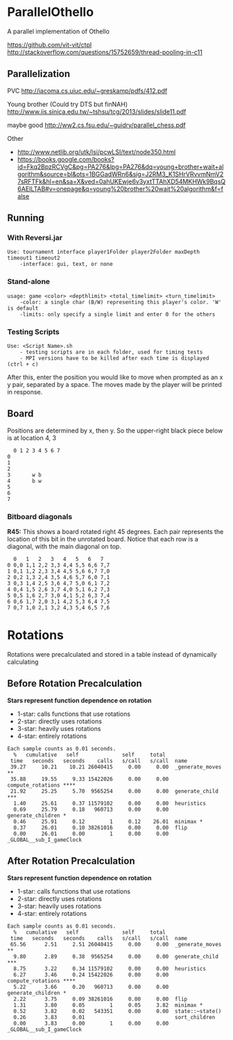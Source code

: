 # ParallelOthello
A parallel implementation of Othello

https://github.com/vit-vit/ctpl
http://stackoverflow.com/questions/15752659/thread-pooling-in-c11


## Parallelization

PVC http://iacoma.cs.uiuc.edu/~greskamp/pdfs/412.pdf

Young brother (Could try DTS but finNAH) http://www.iis.sinica.edu.tw/~tshsu/tcg/2013/slides/slide11.pdf

maybe good http://ww2.cs.fsu.edu/~guidry/parallel_chess.pdf

Other
 - http://www.netlib.org/utk/lsi/pcwLSI/text/node350.html
 - https://books.google.com/books?id=Fkq2BpzRCVgC&pg=PA276&lpg=PA276&dq=young+brother+wait+algorithm&source=bl&ots=1BGGadWRn6&sig=J2RM3_K1SHrVRvvmNmV27sRFTFk&hl=en&sa=X&ved=0ahUKEwje6v3yxtTTAhXD54MKHWk9BqsQ6AEILTAB#v=onepage&q=young%20brother%20wait%20algorithm&f=false


## Running

### With Reversi.jar

    Use: tournament interface player1Folder player2Folder maxDepth timeout1 timeout2
        -interface: gui, text, or none


### Stand-alone
    usage: game <color> <depthlimit> <total_timelimit> <turn_timelimit>
        -color: a single char (B/W) representing this player's color. 'W' is default
        -limits: only specify a single limit and enter 0 for the others

### Testing Scripts
	Use: <Script Name>.sh
		- testing scripts are in each folder, used for timing tests
		- MPI versions have to be killed after each time is displayed (ctrl + c)

After this, enter the position you would like to move when prompted as an x y pair, separated by a space. The moves made by the player will be printed in response.



## Board

Positions are determined by x, then y. So the upper-right black piece below is at location 4, 3


	  0 1 2 3 4 5 6 7
	0
	1
	2
	3       w b
	4       b w
	5
	6
	7


### Bitboard diagonals

**R45:**
This shows a board rotated right 45 degrees. Each pair represents the location of this bit in the unrotated board. Notice that each row is a diagonal, with the main diagonal on top.

	  0   1   2   3   4   5   6   7
	0 0,0 1,1 2,2 3,3 4,4 5,5 6,6 7,7
	1 0,1 1,2 2,3 3,4 4,5 5,6 6,7 7,0
	2 0,2 1,3 2,4 3,5 4,6 5,7 6,0 7,1
	3 0,3 1,4 2,5 3,6 4,7 5,0 6,1 7,2
	4 0,4 1,5 2,6 3,7 4,0 5,1 6,2 7,3
	5 0,5 1,6 2,7 3,0 4,1 5,2 6,3 7,4
	6 0,6 1,7 2,0 3,1 4,2 5,3 6,4 7,5
	7 0,7 1,0 2,1 3,2 4,3 5,4 6,5 7,6
	
	
	
# Rotations

Rotations were precalculated and stored in a table instead of dynamically calculating

## Before Rotation Precalculation
**Stars represent function dependence on rotation**
- 1-star: calls functions that use rotations
- 2-star: directly uses rotations
- 3-star: heavily uses rotations
- 4-star: entirely rotations

<!-- -->
    Each sample counts as 0.01 seconds.
      %   cumulative   self              self     total
     time   seconds   seconds    calls   s/call   s/call  name
     39.27     10.21    10.21 26040415     0.00     0.00  _generate_moves **
     35.88     19.55     9.33 15422026     0.00     0.00  compute_rotations ****
     21.92     25.25     5.70  9565254     0.00     0.00  generate_child ***
      1.40     25.61     0.37 11579102     0.00     0.00  heuristics
      0.69     25.79     0.18   960713     0.00     0.00  generate_children *
      0.46     25.91     0.12        1     0.12    26.01  minimax *
      0.37     26.01     0.10 38261016     0.00     0.00  flip
      0.00     26.01     0.00        1     0.00     0.00  _GLOBAL__sub_I_gameClock


## After Rotation Precalculation
**Stars represent function dependence on rotation**
- 1-star: calls functions that use rotations
- 2-star: directly uses rotations
- 3-star: heavily uses rotations
- 4-star: entirely rotations

<!-- -->
    Each sample counts as 0.01 seconds.
      %   cumulative   self              self     total
     time   seconds   seconds    calls   s/call   s/call  name
     65.56      2.51     2.51 26040415     0.00     0.00  _generate_moves **
      9.80      2.89     0.38  9565254     0.00     0.00  generate_child ***
      8.75      3.22     0.34 11579102     0.00     0.00  heuristics
      6.27      3.46     0.24 15422026     0.00     0.00  compute_rotations ****
      5.22      3.66     0.20   960713     0.00     0.00  generate_children *
      2.22      3.75     0.09 38261016     0.00     0.00  flip
      1.31      3.80     0.05        1     0.05     3.82  minimax *
      0.52      3.82     0.02   543351     0.00     0.00  state::~state()
      0.26      3.83     0.01                             sort_children
      0.00      3.83     0.00        1     0.00     0.00  _GLOBAL__sub_I_gameClock
